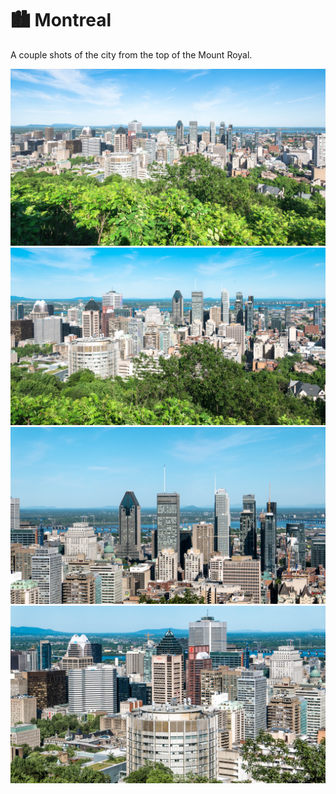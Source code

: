 # 🏙 Montreal

A couple shots of the city from the top of the Mount Royal.

[![P1000593](/photos/hd/P1000593.jpg)](/photos/P1000593.md)
[![P1000595](/photos/hd/P1000595.jpg)](/photos/P1000595.md)
[![P1000600](/photos/hd/P1000600.jpg)](/photos/P1000600.md)
[![P1000602](/photos/hd/P1000602.jpg)](/photos/P1000602.md)
